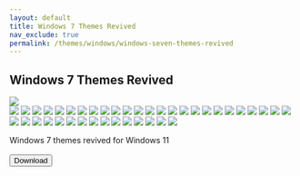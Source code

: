 ```yaml
---
layout: default
title: Windows 7 Themes Revived
nav_exclude: true
permalink: /themes/windows/windows-seven-themes-revived
---
```


<div class="card">
    <div class="container">
        <h2 class="text-delta">Windows 7 Themes Revived</h2>
            <img src="https://images-wixmp-ed30a86b8c4ca887773594c2.wixmp.com/i/836bd001-fc1e-41ac-8fce-917bee5d1f0e/dino2ml-ee84d62e-9ad3-4dbe-a5f3-62c414afec6e.png/v1/fill/w_1200,h_557,q_80,strp/windows_7_themes_revived_by_og_nimbi_dino2ml-fullview.jpg" class="squared-corners">
            <div class="gallery">
                <img src="../../assets/PreviewImages/Windows-7-Themes-Revived/Home Premium.png" class="squared-corners">
                <img src="../../assets/PreviewImages/Windows-7-Themes-Revived/Professional.png" class="squared-corners">
                <img src="../../assets/PreviewImages/Windows-7-Themes-Revived/Ultimate.png" class="squared-corners">
                <img src="../../assets/PreviewImages/Windows-7-Themes-Revived/Nature.png" class="squared-corners">
                <img src="../../assets/PreviewImages/Windows-7-Themes-Revived/Landscapes.png" class="squared-corners">
                <img src="../../assets/PreviewImages/Windows-7-Themes-Revived/Scenes.png" class="squared-corners">
                <img src="../../assets/PreviewImages/Windows-7-Themes-Revived/Characters.png" class="squared-corners">
                <img src="../../assets/PreviewImages/Windows-7-Themes-Revived/Architecture.png" class="squared-corners">
                <img src="../../assets/PreviewImages/Windows-7-Themes-Revived/Windows 7 Classic.png" class="squared-corners">
                <img src="../../assets/PreviewImages/Windows-7-Themes-Revived/Australia.png" class="squared-corners">
                <img src="../../assets/PreviewImages/Windows-7-Themes-Revived/Brazil.png" class="squared-corners">
                <img src="../../assets/PreviewImages/Windows-7-Themes-Revived/Canada.png" class="squared-corners">
                <img src="../../assets/PreviewImages/Windows-7-Themes-Revived/China.png" class="squared-corners">
                <img src="../../assets/PreviewImages/Windows-7-Themes-Revived/France.png" class="squared-corners">
                <img src="../../assets/PreviewImages/Windows-7-Themes-Revived/Germany.png" class="squared-corners">
                <img src="../../assets/PreviewImages/Windows-7-Themes-Revived/India.png" class="squared-corners">
                <img src="../../assets/PreviewImages/Windows-7-Themes-Revived/Italy.png" class="squared-corners">
                <img src="../../assets/PreviewImages/Windows-7-Themes-Revived/Japan.png" class="squared-corners">
                <img src="../../assets/PreviewImages/Windows-7-Themes-Revived/Korea.png" class="squared-corners">
                <img src="../../assets/PreviewImages/Windows-7-Themes-Revived/Mexico.png" class="squared-corners">
                <img src="../../assets/PreviewImages/Windows-7-Themes-Revived/Poland.png" class="squared-corners">
                <img src="../../assets/PreviewImages/Windows-7-Themes-Revived/Russia.png" class="squared-corners">
                <img src="../../assets/PreviewImages/Windows-7-Themes-Revived/South Africa.png" class="squared-corners">
                <img src="../../assets/PreviewImages/Windows-7-Themes-Revived/Spain.png" class="squared-corners">
                <img src="../../assets/PreviewImages/Windows-7-Themes-Revived/Taiwan.png" class="squared-corners">
                <img src="../../assets/PreviewImages/Windows-7-Themes-Revived/United Kingdoms.png" class="squared-corners">
                <img src="../../assets/PreviewImages/Windows-7-Themes-Revived/United States.png" class="squared-corners">
                <img src="../../assets/PreviewImages/Windows-7-Themes-Revived/Ultimate Black.png" class="squared-corners">
                <img src="../../assets/PreviewImages/Windows-7-Themes-Revived/Ultimate Bliss.png" class="squared-corners">
                <img src="../../assets/PreviewImages/Windows-7-Themes-Revived/Ultimate Blush.png" class="squared-corners">
                <img src="../../assets/PreviewImages/Windows-7-Themes-Revived/Ultimate Fire.png" class="squared-corners">
                <img src="../../assets/PreviewImages/Windows-7-Themes-Revived/Ultimate Light.png" class="squared-corners">
                <img src="../../assets/PreviewImages/Windows-7-Themes-Revived/Ultimate Lime.png" class="squared-corners">
                <img src="../../assets/PreviewImages/Windows-7-Themes-Revived/Ultimate Orange.png" class="squared-corners">
                <img src="../../assets/PreviewImages/Windows-7-Themes-Revived/Ultimate Ruby.png" class="squared-corners">
                <img src="../../assets/PreviewImages/Windows-7-Themes-Revived/Ultimate Sea.png" class="squared-corners">
                <img src="../../assets/PreviewImages/Windows-7-Themes-Revived/Ultimate Sky.png" class="squared-corners">
                <img src="../../assets/PreviewImages/Windows-7-Themes-Revived/Ultimate Twilight.png" class="squared-corners">
                <img src="../../assets/PreviewImages/Windows-7-Themes-Revived/Ultimate Violet.png" class="squared-corners">
                <img src="../../assets/PreviewImages/Windows-7-Themes-Revived/Bullet Asylum.png" class="squared-corners">
            </div>
            <p class="text-delta">Windows 7 themes revived for Windows 11
            <br /><br />
            <a href="https://www.deviantart.com/og-nimbi/art/Windows-7-Themes-Revived-1128145485" target="_blank">
                <button type="button" name="button" class="btn">Download</button></a></p>
    </div>
</div>